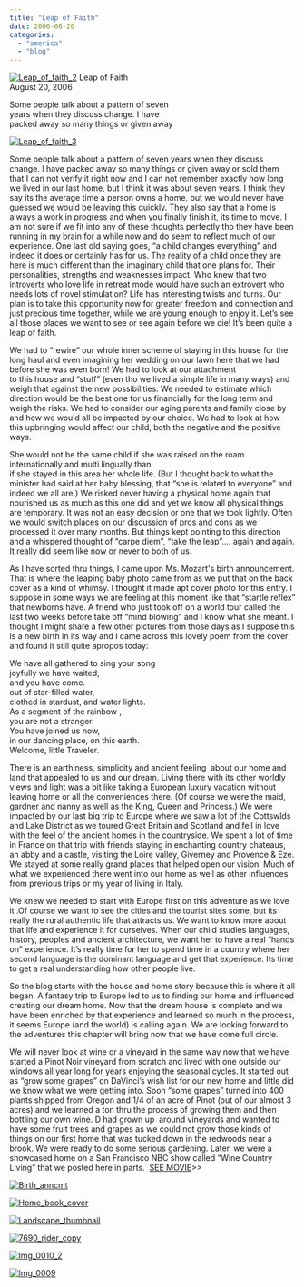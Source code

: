 ```yaml
---
title: "Leap of Faith"
date: 2006-08-20
categories: 
  - "america"
  - "blog"
---
```


 [![Leap_of_faith_2](https://pub-ac94b3f306b24c0dba4238943c97f2e1.r2.dev/2008/05/08/leap_of_faith_2.png "Leap_of_faith_2")](https://pub-ac94b3f306b24c0dba4238943c97f2e1.r2.dev/photos/uncategorized/2008/05/08/leap_of_faith_2.png) Leap of Faith  
August 20, 2006

Some people talk about a pattern of seven  
years when they discuss change. I have  
packed away so many things or given away

<!--more-->

[![Leap_of_faith_3](https://pub-ac94b3f306b24c0dba4238943c97f2e1.r2.dev/2008/05/08/leap_of_faith_3.png "Leap_of_faith_3")](https://pub-ac94b3f306b24c0dba4238943c97f2e1.r2.dev/photos/uncategorized/2008/05/08/leap_of_faith_3.png)

Some people talk about a pattern of seven years when they discuss change. I have packed away so many things or given away or sold them that I can not verify it right now and I can not remember exactly how long we lived in our last home, but I think it was about seven years. I think they say its the average time a person owns a home, but we would never have guessed we would be leaving this quickly. They also say that a home is always a work in progress and when you finally finish it, its time to move. I am not sure if we fit into any of these thoughts perfectly tho they have been running in my brain for a while now and do seem to reflect much of our experience. One last old saying goes, “a child changes everything” and indeed it does or certainly has for us. The reality of a child once they are here is much different than the imaginary child that one plans for. Their personalities, strengths and weaknesses impact. Who knew that two introverts who love life in retreat mode would have such an extrovert who needs lots of novel stimulation? Life has interesting twists and turns. Our plan is to take this opportunity now for greater freedom and connection and just precious time together, while we are young enough to enjoy it. Let’s see all those places we want to see or see again before we die! It’s been quite a leap of faith.  
  
We had to “rewire” our whole inner scheme of staying in this house for the long haul and even imagining her wedding on our lawn here that we had before she was even born! We had to look at our attachment  
to this house and “stuff” (even tho we lived a simple life in many ways) and weigh that against the new possibilities. We needed to estimate which direction would be the best one for us financially for the long term and weigh the risks. We had to consider our aging parents and family close by and how we would all be impacted by our choice. We had to look at how this upbringing would affect our child, both the negative and the positive ways.  
  
She would not be the same child if she was raised on the roam internationally and multi lingually than  
if she stayed in this area her whole life. (But I thought back to what the minister had said at her baby blessing, that “she is related to everyone” and indeed we all are.) We risked never having a physical home again that nourished us as much as this one did and yet we know all physical things are temporary. It was not an easy decision or one that we took lightly. Often we would switch places on our discussion of pros and cons as we processed it over many months. But things kept pointing to this direction and a whispered thought of “carpe diem”, “take the leap”.... again and again. It really did seem like now or never to both of us.  
  
As I have sorted thru things, I came upon Ms. Mozart's birth announcement. That is where the leaping baby photo came from as we put that on the back cover as a kind of whimsy. I thought it made apt cover photo for this entry. I suppose in some ways we are feeling at this moment like that “startle reflex” that newborns have. A friend who just took off on a world tour called the last two weeks before take off “mind blowing” and I know what she meant. I thought I might share a few other pictures from those days as I suppose this is a new birth in its way and I came across this lovely poem from the cover and found it still quite apropos today:  
  
We have all gathered to sing your song  
joyfully we have waited,  
and you have come.  
out of star-filled water,  
clothed in stardust, and water lights.  
As a segment of the rainbow ,  
you are not a stranger.  
You have joined us now,  
in our dancing place, on this earth.  
Welcome, little Traveler.  
  
There is an earthiness, simplicity and ancient feeling  about our home and land that appealed to us and our dream. Living there with its other worldly views and light was a bit like taking a European luxury vacation without leaving home or all the conveniences there. (Of course we were the maid, gardner and nanny as well as the King, Queen and Princess.) We were impacted by our last big trip to Europe where we saw a lot of the Cottswlds and Lake District as we toured Great Britain and Scotland and fell in love with the feel of the ancient homes in the countryside. We spent a lot of time in France on that trip with friends staying in enchanting country chateaus, an abby and a castle, visiting the Loire valley, Giverney and Provence & Eze. We stayed at some really grand places that helped open our vision. Much of what we experienced there went into our home as well as other influences from previous trips or my year of living in Italy.  
  
We knew we needed to start with Europe first on this adventure as we love it .Of course we want to see the cities and the tourist sites some, but its really the rural authentic life that attracts us. We want to know more about that life and experience it for ourselves. When our child studies languages, history, peoples and ancient architecture, we want her to have a real “hands on” experience. It’s really time for her to spend time in a country where her second language is the dominant language and get that experience. Its time to get a real understanding how other people live.  
  
So the blog starts with the house and home story because this is where it all began. A fantasy trip to Europe led to us to finding our home and influenced creating our dream home. Now that the dream house is complete and we have been enriched by that experience and learned so much in the process, it seems Europe (and the world) is calling again. We are looking forward to the adventures this chapter will bring now that we have come full circle.  
  
We will never look at wine or a vineyard in the same way now that we have started a Pinot Noir vineyard from scratch and lived with one outside our windows all year long for years enjoying the seasonal cycles. It started out as “grow some grapes” on DaVinci’s wish list for our new home and little did we know what we were getting into. Soon “some grapes” turned into 400 plants shipped from Oregon and 1/4 of an acre of Pinot (out of our almost 3 acres) and we learned a ton thru the process of growing them and then bottling our own wine. D had grown up  around vineyards and wanted to have some fruit trees and grapes as we could not grow those kinds of things on our first home that was tucked down in the redwoods near a brook. We were ready to do some serious gardening. Later, we were a showcased home on a San Francisco NBC show called “Wine Country Living” that we posted here in parts.  [SEE MOVIE](https://pub-ac94b3f306b24c0dba4238943c97f2e1.r2.dev/movie.html)\>>

[![Birth_anncmt](https://pub-ac94b3f306b24c0dba4238943c97f2e1.r2.dev/2008/05/08/birth_anncmt.jpg "Birth_anncmt")](https://pub-ac94b3f306b24c0dba4238943c97f2e1.r2.dev/photos/uncategorized/2008/05/08/birth_anncmt.jpg)

[![Home_book_cover](https://pub-ac94b3f306b24c0dba4238943c97f2e1.r2.dev/2008/05/08/home_book_cover.jpg "Home_book_cover")](https://pub-ac94b3f306b24c0dba4238943c97f2e1.r2.dev/photos/uncategorized/2008/05/08/home_book_cover.jpg)

[![Landscape_thumbnail](https://pub-ac94b3f306b24c0dba4238943c97f2e1.r2.dev/2008/05/08/landscape_thumbnail.jpg "Landscape_thumbnail")](https://pub-ac94b3f306b24c0dba4238943c97f2e1.r2.dev/photos/uncategorized/2008/05/08/landscape_thumbnail.jpg)

[![7690_rider_copy](https://pub-ac94b3f306b24c0dba4238943c97f2e1.r2.dev/2008/05/08/7690_rider_copy.png "7690_rider_copy")](https://pub-ac94b3f306b24c0dba4238943c97f2e1.r2.dev/photos/uncategorized/2008/05/08/7690_rider_copy.png)

[![Img_0010_2](https://pub-ac94b3f306b24c0dba4238943c97f2e1.r2.dev/2008/05/08/img_0010_2.jpg "Img_0010_2")](https://pub-ac94b3f306b24c0dba4238943c97f2e1.r2.dev/photos/uncategorized/2008/05/08/img_0010_2.jpg)

[![Img_0009](https://pub-ac94b3f306b24c0dba4238943c97f2e1.r2.dev/2008/05/08/img_0009.jpg "Img_0009")](https://pub-ac94b3f306b24c0dba4238943c97f2e1.r2.dev/photos/uncategorized/2008/05/08/img_0009.jpg)
